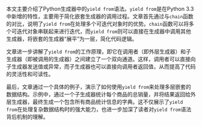 本文主要介绍了Python生成器中的`yield from`语法。`yield from`是在Python 3.3中新增的特性，主要用于简化嵌套生成器的调用过程。文章首先通过与`chain`函数的对比，说明了`yield from`在处理多个可迭代对象时的优势。`chain`函数可以将多个可迭代对象串联起来进行迭代，而`yield from`则可以直接在生成器中调用其他生成器，将嵌套的生成器“展平”为一层，简化代码逻辑。

文章进一步讲解了`yield from`的工作原理，即它在调用者（即外层生成器）和子生成器（即被调用的生成器）之间建立了一个双向通道。这样，调用者可以直接向子生成器发送值或异常，而子生成器也可以直接向调用者返回值，从而提高了代码的灵活性和可读性。

最后，文章通过一个具体的例子，演示了如何使用`yield from`来处理多层嵌套的数据结构。示例中，通过一个子生成器统计每个商品的总销量，并将结果返回给外层生成器，最终生成一个包含所有商品统计信息的字典。这不仅展示了`yield from`在处理复杂数据结构时的强大能力，也进一步加深了读者对`yield from`语法背后机制的理解。